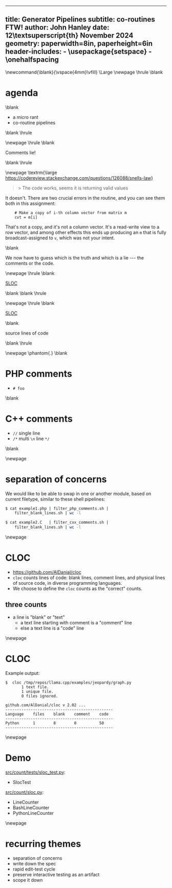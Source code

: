 
---
title: Generator Pipelines
subtitle: co-routines FTW!
author: John Hanley
date: 12\textsuperscript{th} November 2024
geometry: paperwidth=8in, paperheight=6in
header-includes:
    - \usepackage{setspace}
    - \onehalfspacing
---
[//]: # ( Copyright 2024 John Hanley. MIT Licensed. )

\newcommand{\blank}{\vspace{4mm}\vfill}
\Large
\newpage
\hrule
\blank

# agenda

\blank

- a micro rant
- co-routine pipelines

\blank
\hrule

\newpage
\hrule
\blank

Comments lie!

\blank
\hrule

\newpage
\textrm{\large https://codereview.stackexchange.com/questions/126088/snells-law}

> \> The code works, seems it is returning valid values

It doesn't. There are two crucial errors in the routine, and you can
see them both in this assignment:

```
    # Make a copy of i-th column vector from matrix m
    cvt = m[i]
```

That's not a copy, and it's not a column vector.
It's a read-write view to a row vector, and among other effects this ends up
producing an `m` that is fully broadcast-assigned to `v`,
which was not your intent.

\blank

We now have to guess which is the truth and which is a lie --- the comments or the code.

\newpage
\hrule
\blank

[SLOC](https://en.wikipedia.org/wiki/Source_lines_of_code)

\blank
\blank
\hrule

\newpage
\hrule
\blank

[SLOC](https://en.wikipedia.org/wiki/Source_lines_of_code)

\blank

source lines of code

\blank
\hrule

\newpage
\phantom{.}
\blank

# PHP comments

- `# foo`

\blank

# C++ comments

- `//` single line
- `/*` multi `\n` line `*/`

\blank

\newpage
# separation of concerns

We would like to be able to swap in one or another module,
based on current filetype, similar to these shell pipelines:

```bash
$ cat example1.php | filter_php_comments.sh |
    filter_blank_lines.sh | wc -l

$ cat example2.C   | filter_cxx_comments.sh |
    filter_blank_lines.sh | wc -l
```

\newpage
# CLOC

- https://github.com/AlDanial/cloc
- `cloc` counts lines of code: blank lines, comment lines, and physical lines of source code, in diverse programming languages.
- We choose to define the `cloc` counts as the "correct" counts.

## three counts

- a line is "blank" or "text"
  - a text line starting with comment is a "comment" line
  - else a text line is a "code" line

\newpage
# CLOC

Example output:
```
$  cloc /tmp/repos/llama.cpp/examples/jeopardy/graph.py
       1 text file.
       1 unique file.
       0 files ignored.

github.com/AlDanial/cloc v 2.02 ...
-----------------------------------------------
Language    files    blank    comment    code
-----------------------------------------------
Python      1        8        0          50
-----------------------------------------------
```

\newpage
# Demo

[src/count/tests/sloc_test.py](
https://github.com/jhanley634/dojo-blackboard/blob/main/src/count/tests/sloc_test.py):

- SlocTest

[src/count/sloc.py](
https://github.com/jhanley634/dojo-blackboard/blob/main/src/count/sloc.py):

- LineCounter
- BashLineCounter
- PythonLineCounter

\newpage
# recurring themes

- separation of concerns
- write down the spec
- rapid edit-test cycle
- preserve interactive testing as an artifact
- scope it down

